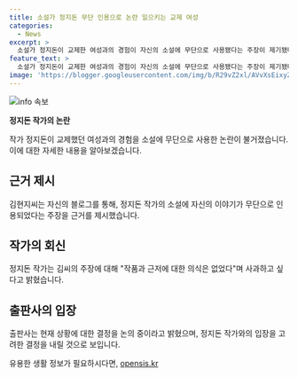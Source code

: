 ```yaml
---
title: 소설가 정지돈 무단 인용으로 논란 일으키는 교제 여성
categories:
  - News
excerpt: >
  소설가 정지돈이 교제한 여성과의 경험이 자신의 소설에 무단으로 사용됐다는 주장이 제기됐다. 교제 당시 여성의 이야기가 소설에 인용된 것으로 알려지자 국내에서 논란이 일고 있다. 또한, 해당 작가는 공식적인 사과와 서적 회수를 요청한 김현지씨의 요구를 거부했다고 전해졌다. 여성은 정지돈 작가와의 교제 이후 소설에 자신의 이야기가 무단으로 사용됐다는 주장을 자신의 블로그를 통해 공개했다. 현재 출판사는 이 문제에 대해 어떤 입장을 취할지 논의 중이라고 전해졌다.
feature_text: >
  소설가 정지돈이 교제한 여성과의 경험이 자신의 소설에 무단으로 사용됐다는 주장이 제기됐다. 교제 당시 여성의 이야기가 소설에 인용된 것으로 알려지자 국내에서 논란이 일고 있다. 또한, 해당 작가는 공식적인 사과와 서적 회수를 요청한 김현지씨의 요구를 거부했다고 전해졌다. 여성은 정지돈 작가와의 교제 이후 소설에 자신의 이야기가 무단으로 사용됐다는 주장을 자신의 블로그를 통해 공개했다. 현재 출판사는 이 문제에 대해 어떤 입장을 취할지 논의 중이라고 전해졌다.
image: 'https://blogger.googleusercontent.com/img/b/R29vZ2xl/AVvXsEixyZcFfHzMRdzZMjFBmAUKJYCLCGyLL1o632UiGVXcaFdKo_bkvkuCioo0uUKlGfBVcT3P84aROyZIXSBEx3Aw5nCQ3pTgDom1WDC4m8eifvWiAmWEEVb4x6G_l8C0QH225ldMjyaFvpxGEBGNO37VmDTDMHGhJPq73UglMfDca1-0aw/s1600/blogspot.png'
---
```


<p><img src="https://blogger.googleusercontent.com/img/b/R29vZ2xl/AVvXsEixyZcFfHzMRdzZMjFBmAUKJYCLCGyLL1o632UiGVXcaFdKo_bkvkuCioo0uUKlGfBVcT3P84aROyZIXSBEx3Aw5nCQ3pTgDom1WDC4m8eifvWiAmWEEVb4x6G_l8C0QH225ldMjyaFvpxGEBGNO37VmDTDMHGhJPq73UglMfDca1-0aw/s1600/blogspot.png" alt="info 속보" /></p>

<p><b>정지돈 작가의 논란</b></p>

<p data-ke-size="size16">작가 정지돈이 교제했던 여성과의 경험을 소설에 무단으로 사용한 논란이 불거졌습니다. 이에 대한 자세한 내용을 알아보겠습니다.</p>

<h2>근거 제시</h2>

<p data-ke-size="size16">김현지씨는 자신의 블로그를 통해, 정지돈 작가의 소설에 자신의 이야기가 무단으로 인용되었다는 주장을 근거를 제시했습니다.</p>

<h2>작가의 회신</h2>

<p data-ke-size="size16">정지돈 작가는 김씨의 주장에 대해 "작품과 근저에 대한 의식은 없었다"며 사과하고 싶다고 밝혔습니다.</p>

<h2>출판사의 입장</h2>

<p data-ke-size="size16">출판사는 현재 상황에 대한 결정을 논의 중이라고 밝혔으며, 정지돈 작가와의 입장을 고려한 결정을 내릴 것으로 보입니다.</p>
유용한 생활 정보가 필요하시다면, <a href="https://opensis.kr" rel="dofollow">opensis.kr</a>


